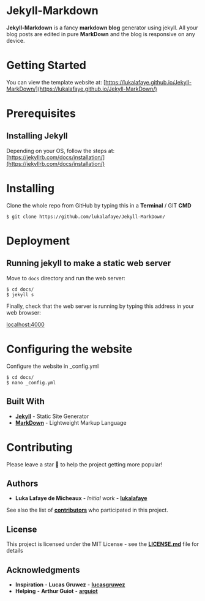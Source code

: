 # Jekyll-Markdown

**Jekyll-Markdown** is a fancy **markdown blog** generator using jekyll. All your blog posts are edited in pure **MarkDown** and the blog is responsive on any device.

# Getting Started

You can view the template website at: [https://lukalafaye.github.io/Jekyll-MarkDown/](https://lukalafaye.github.io/Jekyll-MarkDown/)

# Prerequisites

## Installing Jekyll

Depending on your OS, follow the steps at: [https://jekyllrb.com/docs/installation/](https://jekyllrb.com/docs/installation/)

# Installing

Clone the whole repo from GitHub by typing this in a **Terminal** / GIT **CMD**

```
$ git clone https://github.com/lukalafaye/Jekyll-MarkDown/
```

# Deployment

## Running jekyll to make a static web server

Move to `docs` directory and run the web server:

```
$ cd docs/
$ jekyll s
```

Finally, check that the web server is running by typing this address in your web browser:

[localhost:4000](localhost:4000)

# Configuring the website

Configure the website in _config.yml

```
$ cd docs/
$ nano _config.yml
```

## Built With

* [**Jekyll**](https://jekyllrb.com/) - Static Site Generator
* [**MarkDown**](https://github.com/adam-p/markdown-here/wiki/Markdown-Cheatsheet) - Lightweight Markup Language

# Contributing

Please leave a star 🌟  to help the project getting more popular!

## Authors

* **Luka Lafaye de Micheaux** - *Initial work* - [**lukalafaye**](https://github.com/lukalafaye)

See also the list of [**contributors**](https://github.com/lukalafaye/Jekyll-MarkDown/graphs/contributors) who participated in this project.

## License

This project is licensed under the MIT License - see the [**LICENSE.md**](LICENSE.md) file for details

## Acknowledgments

* **Inspiration** - **Lucas Gruwez** - [**lucasgruwez**](https://github.com/lucasgruwez)
* **Helping**     - **Arthur Guiot** - [**arguiot**](https://github.com/arguiot)
